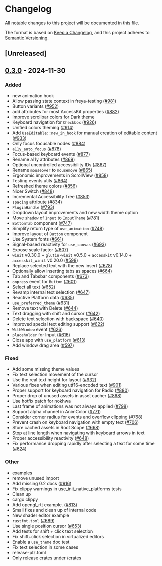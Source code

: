 # Changelog

All notable changes to this project will be documented in this file.

The format is based on [Keep a Changelog](https://keepachangelog.com/en/1.0.0/),
and this project adheres to [Semantic Versioning](https://semver.org/spec/v2.0.0.html).

## [Unreleased]

## [0.3.0](https://github.com/RobertasJ/freya/compare/freya-hooks-v0.2.1...freya-hooks-v0.3.0) - 2024-11-30

### Added

- new animation hook
- Allow passing state context in freya-testing ([#981](https://github.com/RobertasJ/freya/pull/981))
- Button variants ([#952](https://github.com/RobertasJ/freya/pull/952))
- add attributes for most AccessKit properties ([#882](https://github.com/RobertasJ/freya/pull/882))
- Improve scrollbar colors for Dark theme
- Keyboard navigation for `Checkbox` ([#926](https://github.com/RobertasJ/freya/pull/926))
- Unified colors theming ([#914](https://github.com/RobertasJ/freya/pull/914))
- Add `UseEditable::new_in_hook` for manual creation of editable content ([#933](https://github.com/RobertasJ/freya/pull/933))
- Only focus focusable nodes ([#884](https://github.com/RobertasJ/freya/pull/884))
- `a11y_auto_focus` ([#878](https://github.com/RobertasJ/freya/pull/878))
- Focus-based keyboard events ([#877](https://github.com/RobertasJ/freya/pull/877))
- Rename a11y attributes ([#869](https://github.com/RobertasJ/freya/pull/869))
- Optional uncontrolled accessibility IDs ([#867](https://github.com/RobertasJ/freya/pull/867))
- Rename `mouseover` to `mousemove` ([#865](https://github.com/RobertasJ/freya/pull/865))
- Ergonomic improvements in ScrollView ([#858](https://github.com/RobertasJ/freya/pull/858))
- Testing events utils ([#864](https://github.com/RobertasJ/freya/pull/864))
- Refreshed theme colors ([#856](https://github.com/RobertasJ/freya/pull/856))
- Nicer Switch ([#848](https://github.com/RobertasJ/freya/pull/848))
- Incremental Accessibility Tree ([#853](https://github.com/RobertasJ/freya/pull/853))
- `spacing` attribute ([#834](https://github.com/RobertasJ/freya/pull/834))
- `PluginHandle` ([#793](https://github.com/RobertasJ/freya/pull/793))
- Dropdown layout improvements and new width theme option
- Move `shadow` of `Input` to `InputTheme` ([#781](https://github.com/RobertasJ/freya/pull/781))
- `BottomTab` component ([#747](https://github.com/RobertasJ/freya/pull/747))
- Simplify return type of `use_animation` ([#748](https://github.com/RobertasJ/freya/pull/748))
- Improve layout of `Button` component
- Use System fonts ([#661](https://github.com/RobertasJ/freya/pull/661))
- Signal-based reactivity for `use_canvas` ([#693](https://github.com/RobertasJ/freya/pull/693))
- Expose scale factor ([#607](https://github.com/RobertasJ/freya/pull/607))
- `winit` v0.30.0 + `glutin-winit` v0.5.0 + `accesskit` v0.14.0 + `accesskit_winit` v0.20.0  ([#598](https://github.com/RobertasJ/freya/pull/598))
- Replace selected text with the new insert ([#678](https://github.com/RobertasJ/freya/pull/678))
- Optionally allow inserting tabs as spaces ([#664](https://github.com/RobertasJ/freya/pull/664))
- Tab and Tabsbar components ([#673](https://github.com/RobertasJ/freya/pull/673))
- `onpress` event for `Button` ([#601](https://github.com/RobertasJ/freya/pull/601))
- Select all text ([#652](https://github.com/RobertasJ/freya/pull/652))
- Revamp internal text selection ([#647](https://github.com/RobertasJ/freya/pull/647))
- Reactive Platform data ([#635](https://github.com/RobertasJ/freya/pull/635))
- `use_preferred_theme` ([#631](https://github.com/RobertasJ/freya/pull/631))
- Remove text with Delete ([#644](https://github.com/RobertasJ/freya/pull/644))
- Text dragging with shift and cursor ([#642](https://github.com/RobertasJ/freya/pull/642))
- Delete text selection with backspace ([#640](https://github.com/RobertasJ/freya/pull/640))
- Improved special text editing support ([#622](https://github.com/RobertasJ/freya/pull/622))
- `WithWindow` event ([#626](https://github.com/RobertasJ/freya/pull/626))
- `placeholder` for Input ([#616](https://github.com/RobertasJ/freya/pull/616))
- Close app with `use_platform` ([#613](https://github.com/RobertasJ/freya/pull/613))
- Add window drag area ([#597](https://github.com/RobertasJ/freya/pull/597))

### Fixed

- Add some missing  theme values
- Fix text selection movement of the cursor
- Use the real text height for layout ([#932](https://github.com/RobertasJ/freya/pull/932))
- Various fixes when editing utf16-encoded text ([#901](https://github.com/RobertasJ/freya/pull/901))
- Proper support for keyboard navigation for Radio ([#880](https://github.com/RobertasJ/freya/pull/880))
- Proper drop of unused assets in asset cacher ([#868](https://github.com/RobertasJ/freya/pull/868))
- Use hotfix patch for nokhwa
- Last frame of animations was not always applied ([#798](https://github.com/RobertasJ/freya/pull/798))
- Support alpha channel in AnimColor ([#771](https://github.com/RobertasJ/freya/pull/771))
- Consider corner radius for events and overflow clipping ([#768](https://github.com/RobertasJ/freya/pull/768))
- Prevent crash on keyboard navigation with empty text ([#706](https://github.com/RobertasJ/freya/pull/706))
- Store cached assets in Root Scope ([#668](https://github.com/RobertasJ/freya/pull/668))
- Stop at line length when navigating with keyboard arrows in text
- Proper accessibility reactivity ([#648](https://github.com/RobertasJ/freya/pull/648))
- Fix performance dropping rapidly after selecting a text for some time ([#624](https://github.com/RobertasJ/freya/pull/624))

### Other

- examples
- remove unused import
- Add missing 0.2 docs ([#916](https://github.com/RobertasJ/freya/pull/916))
- Fix clippy warnings in use_init_native_platforms tests
- Clean up
- cargo clippy
- Add opengl_rtt example. ([#813](https://github.com/RobertasJ/freya/pull/813))
- Small fixes and clean up of internal code
- New shader editor example
- `rustfmt.toml` ([#689](https://github.com/RobertasJ/freya/pull/689))
- Use single position cursor ([#653](https://github.com/RobertasJ/freya/pull/653))
- Add tests for shift + click text selection
- Fix shift+click selection in virtualized editors
- Enable a `use_theme` doc test
- Fix text selection in some cases
- release-plz.toml
- Only release crates under /crates
